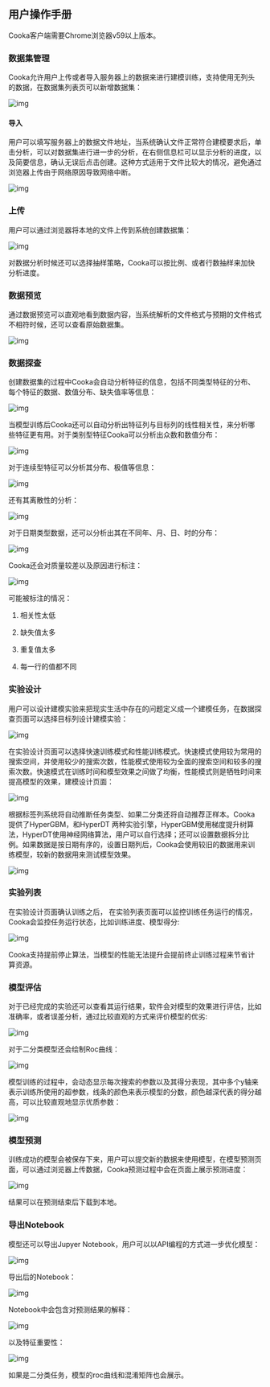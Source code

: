 ## 用户操作手册



Cooka客户端需要Chrome浏览器v59以上版本。



### 数据集管理

Cooka允许用户上传或者导入服务器上的数据来进行建模训练，支持使用无列头的数据，在数据集列表页可以新增数据集：

![img](/Users/wuhf/PycharmProjects/cooka/docs/static/cooka_dataset_home.png) 

 

#### 导入

用户可以填写服务器上的数据文件地址，当系统确认文件正常符合建模要求后，单击分析，可以对数据集进行进一步的分析，在右侧信息栏可以显示分析的进度，以及简要信息，确认无误后点击创建。这种方式适用于文件比较大的情况，避免通过浏览器上传由于网络原因导致网络中断。

![img](/Users/wuhf/PycharmProjects/cooka/docs/static/cooka_dataset_import.png) 

### 上传

用户可以通过浏览器将本地的文件上传到系统创建数据集：

![img](/Users/wuhf/PycharmProjects/cooka/docs/static/cooka_dataset_upload.png) 

对数据分析时候还可以选择抽样策略，Cooka可以按比例、或者行数抽样来加快分析进度。

 

### 数据预览

通过数据预览可以直观地看到数据内容，当系统解析的文件格式与预期的文件格式不相符时候，还可以查看原始数据集。

![img](/Users/wuhf/PycharmProjects/cooka/docs/static/cooka_dataset_preview.png) 

 

### 数据探查

创建数据集的过程中Cooka会自动分析特征的信息，包括不同类型特征的分布、每个特征的数据、数值分布、缺失值率等信息：

![img](/Users/wuhf/PycharmProjects/cooka/docs/static/cooka_dataset_insight.png) 

当模型训练后Cooka还可以自动分析出特征列与目标列的线性相关性，来分析哪些特征更有用。对于类别型特征Cooka可以分析出众数和数值分布：

![img](/Users/wuhf/PycharmProjects/cooka/docs/static/cooka_dataset_categorical.png) 

对于连续型特征可以分析其分布、极值等信息：

![img](/Users/wuhf/PycharmProjects/cooka/docs/static/cooka_dataset_continuous.png) 

还有其离散性的分析：

![img](/Users/wuhf/PycharmProjects/cooka/docs/static/cooka_dataset_continuous_2.png) 

 

对于日期类型数据，还可以分析出其在不同年、月、日、时的分布：

![img](/Users/wuhf/PycharmProjects/cooka/docs/static/cooka_dataset_datetime.png) 

  

  Cooka还会对质量较差以及原因进行标注：

![img](/Users/wuhf/PycharmProjects/cooka/docs/static/cooka_dataset_missing.png) 

可能被标注的情况：

1. 相关性太低

2. 缺失值太多

3. 重复值太多

4. 每一行的值都不同



 

### 实验设计

用户可以设计建模实验来把现实生活中存在的问题定义成一个建模任务，在数据探查页面可以选择目标列设计建模实验：

![img](static/cooka_experiment_design.png) 

在实验设计页面可以选择快速训练模式和性能训练模式。快速模式使用较为常用的搜索空间，并使用较少的搜索次数，性能模式使用较为全面的搜索空间和较多的搜索次数。快速模式在训练时间和模型效果之间做了均衡，性能模式则是牺牲时间来提高模型的效果，建模设计页面：

![img](static/cooka_experiment_design_1.png) 

 

根据标签列系统将自动推断任务类型、如果二分类还将自动推荐正样本。Cooka提供了HyperGBM，和HyperDT 两种实验引擎，HyperGBM使用梯度提升树算法，HyperDT使用神经网络算法，用户可以自行选择；还可以设置数据拆分比例。如果数据是按日期有序的，设置日期列后，Cooka会使用较旧的数据用来训练模型，较新的数据用来测试模型效果。

![img](static/cooka_experiment_design_2.png) 



### 实验列表

  在实验设计页面确认训练之后， 在实验列表页面可以监控训练任务运行的情况，Cooka会监控任务运行状态，比如训练进度、模型得分:

![img](static/cooka_experiment_list.png) 

Cooka支持提前停止算法，当模型的性能无法提升会提前终止训练过程来节省计算资源。

### 模型评估

对于已经完成的实验还可以查看其运行结果，软件会对模型的效果进行评估，比如准确率，或者误差分析，通过比较直观的方式来评价模型的优劣:

 

![img](static/cooka_experiment_evaluation.png) 

对于二分类模型还会绘制Roc曲线：

![img](static/cooka_experiment_roc.png) 

模型训练的过程中，会动态显示每次搜索的参数以及其得分表现，其中多个y轴来表示训练所使用的超参数，线条的颜色来表示模型的分数，颜色越深代表的得分越高，可以比较直观地显示优质参数：

![img](static/cooka_experiment_optimaize.png) 

 

 

 

### 模型预测

训练成功的模型会被保存下来，用户可以提交新的数据来使用模型，在模型预测页面，可以通过浏览器上传数据，Cooka预测过程中会在页面上展示预测进度：

![img](static/cooka_experiment_predict.png) 

结果可以在预测结束后下载到本地。



### 导出Notebook

模型还可以导出Jupyer Notebook，用户可以以API编程的方式进一步优化模型：

![img](static/cooka_experiment_notebook_1.png) 

导出后的Notebook：

![img](static/cooka_experiment_notebook_2.png) 

Notebook中会包含对预测结果的解释：

![img](static/cooka_experiment_notebook_3.png) 

   以及特征重要性：

![img](static/cooka_experiment_notebook_4.png) 

 如果是二分类任务，模型的roc曲线和混淆矩阵也会展示。
